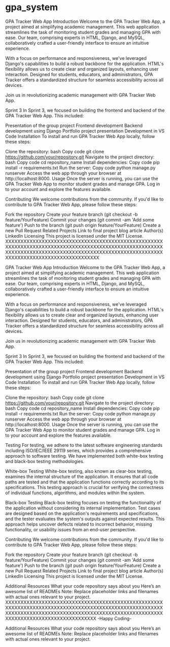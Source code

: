 # gpa_system
GPA Tracker Web App
Introduction
Welcome to the GPA Tracker Web App, a project aimed at simplifying academic management. This web application streamlines the task of monitoring student grades and managing GPA with ease. Our team, comprising experts in HTML, Django, and MySQL, collaboratively crafted a user-friendly interface to ensure an intuitive experience.

With a focus on performance and responsiveness, we've leveraged Django's capabilities to build a robust backbone for the application. HTML's flexibility allows us to create clear and organized layouts, enhancing user interaction. Designed for students, educators, and administrators, GPA Tracker offers a standardized structure for seamless accessibility across all devices.

Join us in revolutionizing academic management with GPA Tracker Web App.

Sprint 3
In Sprint 3, we focused on building the frontend and backend of the GPA Tracker Web App. This included:

Presentation of the group project
Frontend development
Backend development using Django
Portfolio project presentation
Development in VS Code
Installation
To install and run GPA Tracker Web App locally, follow these steps:

Clone the repository:
bash
Copy code
git clone https://github.com/your/repository.git
Navigate to the project directory:
bash
Copy code
cd repository_name
Install dependencies:
Copy code
pip install -r requirements.txt
Run the server:
Copy code
python manage.py runserver
Access the web app through your browser at http://localhost:8000.
Usage
Once the server is running, you can use the GPA Tracker Web App to monitor student grades and manage GPA. Log in to your account and explore the features available.

Contributing
We welcome contributions from the community. If you'd like to contribute to GPA Tracker Web App, please follow these steps:

Fork the repository
Create your feature branch (git checkout -b feature/YourFeature)
Commit your changes (git commit -am 'Add some feature')
Push to the branch (git push origin feature/YourFeature)
Create a new Pull Request
Related Projects
Link to final project blog article
Author(s) LinkedIn
Licensing
This project is licensed under the MIT License.
XXXXXXXXXXXXXXXXXXXXXXXXXXXXXXXXXXXXXXXXXXXXXXXXXXXXXXXXXXXXXXXXXXXXXXXXXXXXXXXXXXXXXXXXXXXXXXXXXXXXXXXXXXXXXXXXXXXXXXXXXXXXXXXXXXXXXXXXXXXXXXXXXXXXXXXXXXXXXXXXXXXXXXXXXXXXXXXXXXXXXXXXXXX

GPA Tracker Web App
Introduction
Welcome to the GPA Tracker Web App, a project aimed at simplifying academic management. This web application streamlines the task of monitoring student grades and managing GPA with ease. Our team, comprising experts in HTML, Django, and MySQL, collaboratively crafted a user-friendly interface to ensure an intuitive experience.

With a focus on performance and responsiveness, we've leveraged Django's capabilities to build a robust backbone for the application. HTML's flexibility allows us to create clear and organized layouts, enhancing user interaction. Designed for students, educators, and administrators, GPA Tracker offers a standardized structure for seamless accessibility across all devices.

Join us in revolutionizing academic management with GPA Tracker Web App.

Sprint 3
In Sprint 3, we focused on building the frontend and backend of the GPA Tracker Web App. This included:

Presentation of the group project
Frontend development
Backend development using Django
Portfolio project presentation
Development in VS Code
Installation
To install and run GPA Tracker Web App locally, follow these steps:

Clone the repository:
bash
Copy code
git clone https://github.com/your/repository.git
Navigate to the project directory:
bash
Copy code
cd repository_name
Install dependencies:
Copy code
pip install -r requirements.txt
Run the server:
Copy code
python manage.py runserver
Access the web app through your browser at http://localhost:8000.
Usage
Once the server is running, you can use the GPA Tracker Web App to monitor student grades and manage GPA. Log in to your account and explore the features available.

Testing
For testing, we adhere to the latest software engineering standards including ISO/IEC/IEEE 29119 series, which provides a comprehensive approach to software testing. We have implemented both white-box testing and black-box testing methodologies.

White-box Testing
White-box testing, also known as clear-box testing, examines the internal structure of the application. It ensures that all code paths are tested and that the application functions correctly according to its specifications. This testing approach is crucial for verifying the correctness of individual functions, algorithms, and modules within the system.

Black-box Testing
Black-box testing focuses on testing the functionality of the application without considering its internal implementation. Test cases are designed based on the application's requirements and specifications, and the tester evaluates the system's outputs against expected results. This approach helps uncover defects related to incorrect behavior, missing functionality, or usability issues from an end-user perspective.

Contributing
We welcome contributions from the community. If you'd like to contribute to GPA Tracker Web App, please follow these steps:

Fork the repository
Create your feature branch (git checkout -b feature/YourFeature)
Commit your changes (git commit -am 'Add some feature')
Push to the branch (git push origin feature/YourFeature)
Create a new Pull Request
Related Projects
Link to final project blog article
Author(s) LinkedIn
Licensing
This project is licensed under the MIT License.


Additional Resources
What your code repository says about you
Here’s an awesome list of READMEs
Note: Replace placeholder links and filenames with actual ones relevant to your project.
XXXXXXXXXXXXXXXXXXXXXXXXXXXXXXXXXXXXXXXXXXXXXXXXXXXXXXXXXXXXXXXXXXXXXXXXXXXXXXXXXXXXXXXXXXXXXXXXXXXXXXXXXXXXXXXXXXXXXXXXXXXXXXXXXXXXXXXXXXXXXXXXXXXXXXXXXXXXXXXXXXXXXXXXXXXXXXXXXXXXXXXXXX
                                                                                          -Happy Coding-

Additional Resources
What your code repository says about you
Here’s an awesome list of READMEs
Note: Replace placeholder links and filenames with actual ones relevant to your project.
